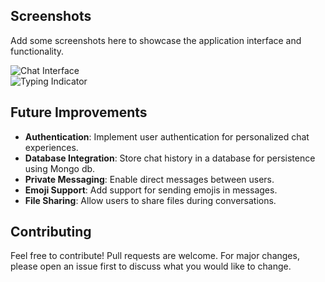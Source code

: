 
## Screenshots

Add some screenshots here to showcase the application interface and functionality.

![Chat Interface](https://drive.google.com/uc?export=view&id=14mGyBnadD91HIgOTphlhKG2zh6VncOC4)  
![Typing Indicator](link-to-screenshot)

## Future Improvements

- **Authentication**: Implement user authentication for personalized chat experiences.
- **Database Integration**: Store chat history in a database for persistence using Mongo db.
- **Private Messaging**: Enable direct messages between users.
- **Emoji Support**: Add support for sending emojis in messages.
- **File Sharing**: Allow users to share files during conversations.

## Contributing

Feel free to contribute! Pull requests are welcome. For major changes, please open an issue first to discuss what you would like to change.
